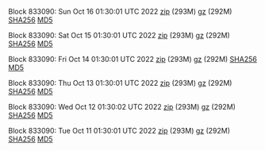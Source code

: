Block 833090: Sun Oct 16 01:30:01 UTC 2022 [zip](https://files.01coin.io/mainnet/2022-10-16/bootstrap.dat.zip) (293M) [gz](https://files.01coin.io/mainnet/2022-10-16/bootstrap.dat.tar.gz) (292M) [SHA256](https://files.01coin.io/mainnet/2022-10-16/sha256.txt) [MD5](https://files.01coin.io/mainnet/2022-10-16/md5.txt)

Block 833090: Sat Oct 15 01:30:01 UTC 2022 [zip](https://files.01coin.io/mainnet/2022-10-15/bootstrap.dat.zip) (293M) [gz](https://files.01coin.io/mainnet/2022-10-15/bootstrap.dat.tar.gz) (292M) [SHA256](https://files.01coin.io/mainnet/2022-10-15/sha256.txt) [MD5](https://files.01coin.io/mainnet/2022-10-15/md5.txt)

Block 833090: Fri Oct 14 01:30:01 UTC 2022 [zip](https://files.01coin.io/mainnet/2022-10-14/bootstrap.dat.zip) (293M) [gz](https://files.01coin.io/mainnet/2022-10-14/bootstrap.dat.tar.gz) (292M) [SHA256](https://files.01coin.io/mainnet/2022-10-14/sha256.txt) [MD5](https://files.01coin.io/mainnet/2022-10-14/md5.txt)

Block 833090: Thu Oct 13 01:30:01 UTC 2022 [zip](https://files.01coin.io/mainnet/2022-10-13/bootstrap.dat.zip) (293M) [gz](https://files.01coin.io/mainnet/2022-10-13/bootstrap.dat.tar.gz) (292M) [SHA256](https://files.01coin.io/mainnet/2022-10-13/sha256.txt) [MD5](https://files.01coin.io/mainnet/2022-10-13/md5.txt)

Block 833090: Wed Oct 12 01:30:02 UTC 2022 [zip](https://files.01coin.io/mainnet/2022-10-12/bootstrap.dat.zip) (293M) [gz](https://files.01coin.io/mainnet/2022-10-12/bootstrap.dat.tar.gz) (292M) [SHA256](https://files.01coin.io/mainnet/2022-10-12/sha256.txt) [MD5](https://files.01coin.io/mainnet/2022-10-12/md5.txt)

Block 833090: Tue Oct 11 01:30:01 UTC 2022 [zip](https://files.01coin.io/mainnet/2022-10-11/bootstrap.dat.zip) (293M) [gz](https://files.01coin.io/mainnet/2022-10-11/bootstrap.dat.tar.gz) (292M) [SHA256](https://files.01coin.io/mainnet/2022-10-11/sha256.txt) [MD5](https://files.01coin.io/mainnet/2022-10-11/md5.txt)
